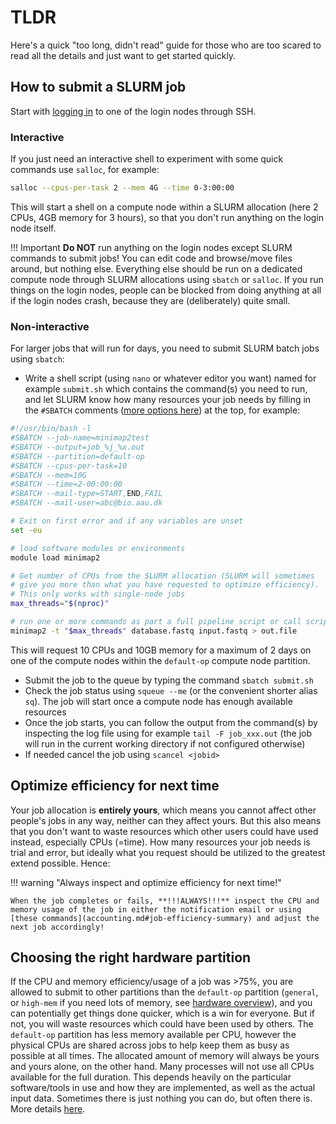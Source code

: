 # TLDR
Here's a quick "too long, didn't read" guide for those who are too scared to read all the details and just want to get started quickly.

## How to submit a SLURM job
Start with [logging in](../access.md) to one of the login nodes through SSH.

### Interactive
If you just need an interactive shell to experiment with some quick commands use `salloc`, for example:
```bash
salloc --cpus-per-task 2 --mem 4G --time 0-3:00:00
```

This will start a shell on a compute node within a SLURM allocation (here 2 CPUs, 4GB memory for 3 hours), so that you don't run anything on the login node itself.

!!! Important
    **Do NOT** run anything on the login nodes except SLURM commands to submit jobs! You can edit code and browse/move files around, but nothing else. Everything else should be run on a dedicated compute node through SLURM allocations using `sbatch` or `salloc`. If you run things on the login nodes, people can be blocked from doing anything at all if the login nodes crash, because they are (deliberately) quite small.

### Non-interactive
For larger jobs that will run for days, you need to submit SLURM batch jobs using `sbatch`:

 - Write a shell script (using `nano` or whatever editor you want) named for example `submit.sh` which contains the command(s) you need to run, and let SLURM know how many resources your job needs by filling in the `#SBATCH` comments ([more options here](request.md#most-essential-options)) at the top, for example:

```bash
#!/usr/bin/bash -l
#SBATCH --job-name=minimap2test
#SBATCH --output=job_%j_%x.out
#SBATCH --partition=default-op
#SBATCH --cpus-per-task=10
#SBATCH --mem=10G
#SBATCH --time=2-00:00:00
#SBATCH --mail-type=START,END,FAIL
#SBATCH --mail-user=abc@bio.aau.dk

# Exit on first error and if any variables are unset
set -eu

# load software modules or environments
module load minimap2

# Get number of CPUs from the SLURM allocation (SLURM will sometimes 
# give you more than what you have requested to optimize efficiency).
# This only works with single-node jobs
max_threads="$(nproc)"

# run one or more commands as part a full pipeline script or call scripts from elsewhere
minimap2 -t "$max_threads" database.fastq input.fastq > out.file
```
This will request 10 CPUs and 10GB memory for a maximum of 2 days on one of the compute nodes within the `default-op` compute node partition.

 - Submit the job to the queue by typing the command `sbatch submit.sh`
 - Check the job status using `squeue --me` (or the convenient shorter alias `sq`). The job will start once a compute node has enough available resources
 - Once the job starts, you can follow the output from the command(s) by inspecting the log file using for example `tail -F job_xxx.out` (the job will run in the current working directory if not configured otherwise)
 - If needed cancel the job using `scancel <jobid>`

## Optimize efficiency for next time
Your job allocation is **entirely yours**, which means you cannot affect other people's jobs in any way, neither can they affect yours. But this also means that you don't want to waste resources which other users could have used instead, especially CPUs (=time). How many resources your job needs is trial and error, but ideally what you request should be utilized to the greatest extend possible. Hence:

!!! warning "Always inspect and optimize efficiency for next time!"

    When the job completes or fails, **!!!ALWAYS!!!** inspect the CPU and memory usage of the job in either the notification email or using [these commands](accounting.md#job-efficiency-summary) and adjust the next job accordingly!

## Choosing the right hardware partition
If the CPU and memory efficiency/usage of a job was >75%, you are allowed to submit to other partitions than the `default-op` partition (`general`, or `high-mem` if you need lots of memory, see [hardware overview](../index.md#hardware-overview)), and you can potentially get things done quicker, which is a win for everyone. But if not, you will waste resources which could have been used by others. The `default-op` partition has less memory available per CPU, however the physical CPUs are shared across jobs to help keep them as busy as possible at all times. The allocated amount of memory will always be yours and yours alone, on the other hand. Many processes will not use all CPUs available for the full duration. This depends heavily on the particular software/tools in use and how they are implemented, as well as the actual input data. Sometimes there is just nothing you can do, but often there is. More details [here](request.md#how-many-resources-should-i-request-for-my-jobs). 
